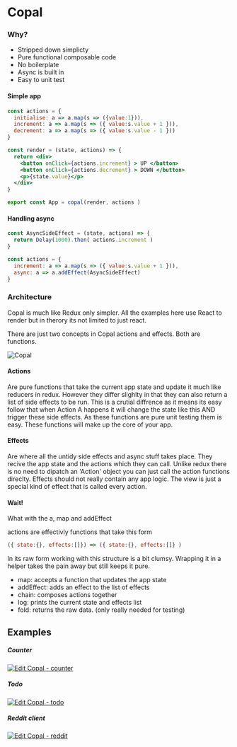 # Copal

### Why?

* Stripped down simplicty
* Pure functional composable code
* No boilerplate
* Async is built in
* Easy to unit test

#### Simple app

```jsx
const actions = {
  initialise: a => a.map(s => ({value:1})),
  increment: a => a.map(s => ({ value:s.value + 1 })),
  decrement: a => a.map(s => ({ value:s.value - 1 }))
}

const render = (state, actions) => {
  return <div>
    <button onClick={actions.increment} > UP </button>
    <button onClick={actions.decrement} > DOWN </button>
    <p>{state.value}</p> 
  </div>
}

export const App = copal(render, actions )
```

#### Handling async

```jsx
const AsyncSideEffect = (state, actions) => {
  return Delay(1000).then( actions.increment )
}

const actions = {
  increment: a => a.map(s => ({ value:s.value + 1 })),
  async: a => a.addEffect(AsyncSideEffect)
}
```

### Architecture
Copal is much like Redux only simpler. All the examples here use React to render but in therory its not limited to just react.

There are just two concepts in Copal actions and effects. Both are functions.

![Copal](http://i.imgur.com/Ibyvi6A.png?3)

#### Actions

Are pure functions that take the current app state and update it much like reducers in redux. However they differ slighlty in that they can also return a list of side effects to be run. This is a crutial diffrence as it means its easy follow that when Action A happens it will change the state like this AND trigger these side effects. As these functions are pure unit testing them is easy. These functions will make up the core of your app.

#### Effects

Are where all the untidy side effects and async stuff takes place. They recive the app state and the actions which they can call. Unlike redux there is no need to dipatch an 'Action' object you can just call the action functions direclty. Effects should not really contain any app logic. The view is just a special kind of effect that is called every action.

#### Wait! 

What with the a, map and addEffect

actions are effectivly functions that take this form

```javascript
({ state:{}, effects:[]}) => ({ state:{}, effects:[]} )
```

In its raw form working with this structure is a bit clumsy. Wrapping it in a helper takes the pain away but still keeps it pure. 

- map: accepts a function that updates the app state
- addEffect: adds an effect to the list of effects
- chain: composes actions together
- log: prints the current state and effects list
- fold: returns the raw data. (only really needed for testing)




## Examples

##### Counter 
[![Edit Copal - counter](https://codesandbox.io/static/img/play-codesandbox.svg)](https://codesandbox.io/s/github/tjdavies/copal/tree/master/examples/counter)

##### Todo 
[![Edit Copal - todo](https://codesandbox.io/static/img/play-codesandbox.svg)](https://codesandbox.io/s/github/tjdavies/copal/tree/master/examples/todo)

##### Reddit client 
[![Edit Copal - reddit](https://codesandbox.io/static/img/play-codesandbox.svg)](https://codesandbox.io/s/github/tjdavies/copal/tree/master/examples/reddit)

